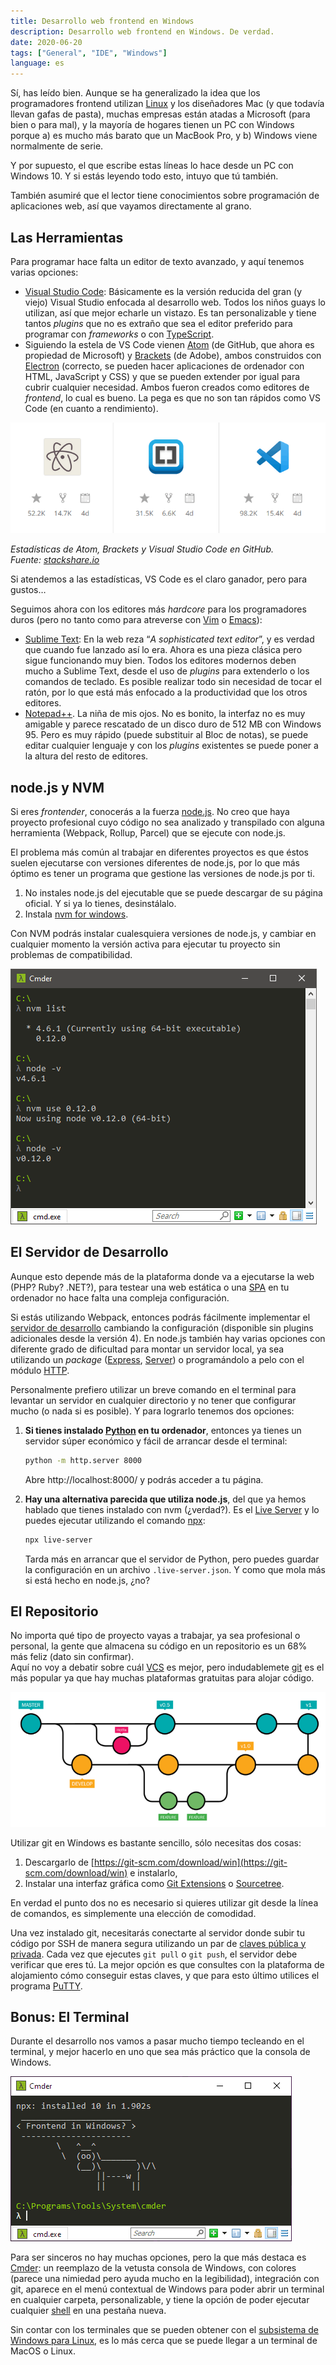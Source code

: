 ```yaml
---
title: Desarrollo web frontend en Windows
description: Desarrollo web frontend en Windows. De verdad.
date: 2020-06-20
tags: ["General", "IDE", "Windows"]
language: es
---
```


Sí, has leído bien. Aunque se ha generalizado la idea que los programadores frontend utilizan [Linux](https://es.wikipedia.org/wiki/GNU/Linux) y los diseñadores Mac (y que todavía llevan gafas de pasta), muchas empresas están atadas a Microsoft (para bien o para mal), y la mayoría de hogares tienen un PC con Windows porque a) es mucho más barato que un MacBook Pro, y b) Windows viene normalmente de serie.

Y por supuesto, el que escribe estas líneas lo hace desde un PC con Windows 10. Y si estás leyendo todo esto, intuyo que tú también.

También asumiré que el lector tiene conocimientos sobre programación de aplicaciones web, así que vayamos directamente al grano.

## Las Herramientas

Para programar hace falta un editor de texto avanzado, y aquí tenemos varias opciones:

+ [Visual Studio Code](https://code.visualstudio.com/): Básicamente es la versión reducida del gran (y viejo) Visual Studio enfocada al desarrollo web. Todos los niños guays lo utilizan, así que mejor echarle un vistazo. Es tan personalizable y tiene tantos _plugins_ que no es extraño que sea el editor preferido para programar con _frameworks_ o con [TypeScript](https://www.typescriptlang.org/).
+ Siguiendo la estela de VS Code vienen [Atom](https://atom.io/) (de GitHub, que ahora es propiedad de Microsoft) y [Brackets](http://brackets.io/) (de Adobe), ambos construidos con [Electron](https://github.com/electron/electron) (correcto, se pueden hacer aplicaciones de ordenador con HTML, JavaScript y CSS) y que se pueden extender por igual para cubrir cualquier necesidad. Ambos fueron creados como editores de _frontend_, lo cual es bueno. La pega es que no son tan rápidos como VS Code (en cuanto a rendimiento).

![Estadísticas de Atom, Brackets y Visual Studio Code en GitHub](/img/blog/estadisticas-editores-github.png)

_Estadísticas de Atom, Brackets y Visual Studio Code en GitHub._  
_Fuente: [stackshare.io](https://stackshare.io/stackups/atom-vs-brackets-vs-visual-studio-code)_

Si atendemos a las estadísticas, VS Code es el claro ganador, pero para gustos…

Seguimos ahora con los editores más _hardcore_ para los programadores duros (pero no tanto como para atreverse con [Vim](https://es.wikipedia.org/wiki/Vim) o [Emacs](https://es.wikipedia.org/wiki/Emacs)):

+ [Sublime Text](https://www.sublimetext.com/): En la web reza “_A sophisticated text editor_”, y es verdad que cuando fue lanzado así lo era. Ahora es una pieza clásica pero sigue funcionando muy bien. Todos los editores modernos deben mucho a Sublime Text, desde el uso de _plugins_ para extenderlo o los comandos de teclado. Es posible realizar todo sin necesidad de tocar el ratón, por lo que está más enfocado a la productividad que los otros editores.
+ [Notepad++](https://notepad-plus-plus.org/). La niña de mis ojos. No es bonito, la interfaz no es muy amigable y parece rescatado de un disco duro de 512 MB con Windows 95. Pero es muy rápido (puede substituir al Bloc de notas), se puede editar cualquier lenguaje y con los _plugins_ existentes se puede poner a la altura del resto de editores.

## node.js y NVM

Si eres _frontender_, conocerás a la fuerza [node.js](https://nodejs.org/es/). No creo que haya proyecto profesional cuyo código no sea analizado y transpilado con alguna herramienta (Webpack, Rollup, Parcel) que se ejecute con node.js.

El problema más común al trabajar en diferentes proyectos es que éstos suelen ejecutarse con versiones diferentes de node.js, por lo que más óptimo es tener un programa que gestione las versiones de node.js por ti.

1.  No instales node.js del ejecutable que se puede descargar de su página oficial. Y si ya lo tienes, desinstálalo. 
2.  Instala [nvm for windows](https://github.com/coreybutler/nvm-windows).

Con NVM podrás instalar cualesquiera versiones de node.js, y cambiar en cualquier momento la versión activa para ejecutar tu proyecto sin problemas de compatibilidad.

![nvm ejecutándose en un terminal](/img/blog/nvm.png)

## El Servidor de Desarrollo

Aunque esto depende más de la plataforma donde va a ejecutarse la web (PHP? Ruby? .NET?), para testear una web estática o una [SPA](https://es.wikipedia.org/wiki/Single-page_application) en tu ordenador no hace falta una compleja configuración.

Si estás utilizando Webpack, entonces podrás fácilmente implementar el [servidor de desarrollo](https://webpack.js.org/guides/development/#using-webpack-dev-server) cambiando la configuración (disponible sin plugins adicionales desde la versión 4). En node.js también hay varias opciones con diferente grado de dificultad para montar un servidor local, ya sea utilizando un _package_ ([Express](https://expressjs.com/), [Server](https://serverjs.io/)) o programándolo a pelo con el módulo [HTTP](https://nodejs.org/api/http.html).

Personalmente prefiero utilizar un breve comando en el terminal para levantar un servidor en cualquier directorio y no tener que configurar mucho (o nada si es posible). Y para lograrlo tenemos dos opciones:

1.  **Si tienes instalado [Python](https://es.wikipedia.org/wiki/Python) en tu ordenador**, entonces ya tienes un servidor súper económico y fácil de arrancar desde el terminal:  
    ```bash
    python -m http.server 8000
    ```
    Abre http://localhost:8000/ y podrás acceder a tu página.  
    
2.  **Hay una alternativa parecida que utiliza node.js**, del que ya hemos hablado que tienes instalado con nvm (¿verdad?). Es el [Live Server](https://github.com/tapio/live-server) y lo puedes ejecutar utilizando el comando [npx](https://github.com/npm/npx):  
    ```bash
    npx live-server
    ```
    Tarda más en arrancar que el servidor de Python, pero puedes guardar la configuración en un archivo `.live-server.json`. Y como que mola más si está hecho en node.js, ¿no?

## El Repositorio

No importa qué tipo de proyecto vayas a trabajar, ya sea profesional o personal, la gente que almacena su código en un repositorio es un 68% más feliz (dato sin confirmar).  
Aquí no voy a debatir sobre cuál [VCS](https://es.wikipedia.org/wiki/Control_de_versiones) es mejor, pero indudablemete [git](https://es.wikipedia.org/wiki/Git) es el más popular ya que hay muchas plataformas gratuitas para alojar código.

![git-flow](/img/blog/git-flow.png)

Utilizar git en Windows es bastante sencillo, sólo necesitas dos cosas:

1.  Descargarlo de [https://git-scm.com/download/win](https://git-scm.com/download/win) e instalarlo,
2.  Instalar una interfaz gráfica como [Git Extensions](https://gitextensions.github.io/) o [Sourcetree](https://www.sourcetreeapp.com/).

En verdad el punto dos no es necesario si quieres utilizar git desde la línea de comandos, es simplemente una elección de comodidad.

Una vez instalado git, necesitarás conectarte al servidor donde subir tu código por SSH de manera segura utilizando un par de [claves pública y privada](https://es.wikipedia.org/wiki/Criptograf%C3%ADa_asim%C3%A9trica). Cada vez que ejecutes `git pull` o `git push`, el servidor debe verificar que eres tú. La mejor opción es que consultes con la plataforma de alojamiento cómo conseguir estas claves, y que para esto último utilices el programa [PuTTY](https://putty.org/).

## Bonus: El Terminal

Durante el desarrollo nos vamos a pasar mucho tiempo tecleando en el terminal, y mejor hacerlo en uno que sea más práctico que la consola de Windows.

![Cmder terminal](/img/blog/cmder.png)

Para ser sinceros no hay muchas opciones, pero la que más destaca es [Cmder](https://cmder.net/): un reemplazo de la vetusta consola de Windows, con colores (parece una nimiedad pero ayuda mucho en la legibilidad), integración con git, aparece en el menú contextual de Windows para poder abrir un terminal en cualquier carpeta, personalizable, y tiene la opción de poder ejecutar cualquier [shell](https://es.wikipedia.org/wiki/Shell_de_Unix) en una pestaña nueva.

Sin contar con los terminales que se pueden obtener con el [subsistema de Windows para Linux](https://docs.microsoft.com/es-es/windows/wsl/install-win10), es lo más cerca que se puede llegar a un terminal de MacOS o Linux.
